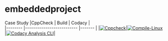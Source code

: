 # embeddedproject
Case Study
|CppCheck                   |      Build                |     Codacy     |                                       
|--------                   |-------------------------- |-------         |
|[![Cppcheck](https://github.com/borramanojna/embeddedproject/actions/workflows/CodeQulaity.yml/badge.svg)](https://github.com/borramanojna/embeddedproject/actions/workflows/CodeQulaity.yml)|[![Compile-Linux](https://github.com/borramanojna/embeddedproject/actions/workflows/Compile.yml/badge.svg)](https://github.com/borramanojna/embeddedproject/actions/workflows/Compile.yml)|[![Codacy Analysis CLI](https://github.com/borramanojna/embeddedproject/actions/workflows/Codacy.yml/badge.svg)](https://github.com/borramanojna/embeddedproject/actions/workflows/Codacy.yml)|

